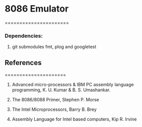 # 8086 Emulator
======================

### Dependencies:

1. git submodules fmt, plog and googletest

## References
=====================

1. Advanced micro-processors & IBM PC assembly language programming, K. U. Kumar & B. S. Umashankar.

2. The 8086/8088 Primer, Stephen P. Morse

3. The Intel Microprocessors, Barry B. Brey

4. Assembly Language for Intel based computers, Kip R. Irvine 